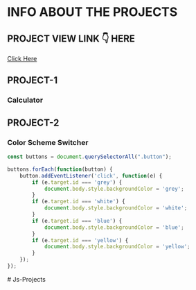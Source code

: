 # INFO ABOUT THE PROJECTS

## PROJECT VIEW LINK 👇 HERE
[Click Here](link-add-Here)

## PROJECT-1
### Calculator

## PROJECT-2
### Color Scheme Switcher
```javascript
const buttons = document.querySelectorAll(".button");

buttons.forEach(function(button) {
    button.addEventListener('click', function(e) {
        if (e.target.id === 'grey') {
            document.body.style.backgroundColor = 'grey';
        }
        if (e.target.id === 'white') {
            document.body.style.backgroundColor = 'white';
        }
        if (e.target.id === 'blue') {
            document.body.style.backgroundColor = 'blue';
        }
        if (e.target.id === 'yellow') {
            document.body.style.backgroundColor = 'yellow';
        }
    });
});


```

#   J s - P r o j e c t s  
 